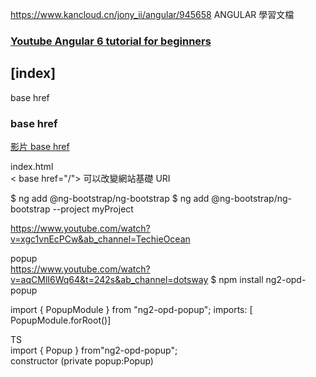 https://www.kancloud.cn/jony_ii/angular/945658
ANGULAR 學習文檔

### [Youtube Angular 6 tutorial for beginners](https://www.youtube.com/playlist?list=PL6n9fhu94yhWNJaDgh0mfae_9xoQ4E_Zj)  

## [index]  
base href  





### base href  
[影片 base href](https://www.youtube.com/watch?v=lMjN-NXjia4&list=PL6n9fhu94yhWqGD8BuKuX-VTKqlNBj-m6&index=3&ab_channel=kudvenkatkudvenkat%E5%B7%B2%E9%A9%97%E8%AD%89)

index.html  
< base href="/">
可以改變網站基礎 URI  


$ ng add @ng-bootstrap/ng-bootstrap
$ ng add @ng-bootstrap/ng-bootstrap --project myProject

https://www.youtube.com/watch?v=xgc1vnEcPCw&ab_channel=TechieOcean




popup  
https://www.youtube.com/watch?v=aqCMlI6Wq64&t=242s&ab_channel=dotsway
$ npm install ng2-opd-popup

import { PopupModule } from "ng2-opd-popup";
imports: [ PopupModule.forRoot()]  


TS  
import { Popup } from"ng2-opd-popup";  
constructor (private popup:Popup)   


